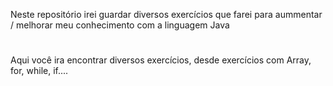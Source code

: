 Neste repositório irei guardar diversos exercícios que farei para aummentar / melhorar meu conhecimento com a linguagem Java

#

Aqui você ira encontrar diversos exercícios, desde exercícios com Array, for, while, if....
